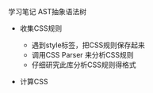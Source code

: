 学习笔记
AST抽象语法树

+ 收集CSS规则
    + 遇到style标签，把CSS规则保存起来
    + 调用CSS Parser 来分析CSS规则
    + 仔细研究此库分析CSS规则得格式

+ 计算CSS 